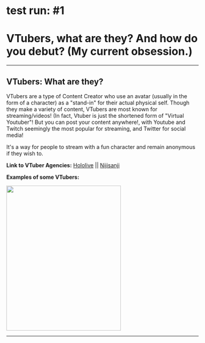 # test run: #1
<!DOCTYPE html>
<html>
  <head>
    <h1>
      <b>
        VTubers, what are they? And how do you debut? (My current obsession.)
      </b>
    </h1>
   </head>
  <hr>
     
  
  <body>
    
  <p><h2>VTubers: What are they?</h2></p>
  
  <p>VTubers are a type of Content Creator who use an avatar (usually in the form of a character) as a "stand-in" for their actual physical self. Though they make a variety of content, VTubers are most known for streaming/videos! (In fact, Vtuber is just the shortened form of "Virtual Youtuber"! But you can post your content anywhere!, with Youtube and Twitch seemingly the most popular for streaming, and Twitter for social media!

It's a way for people to stream with a fun character and remain anonymous if they wish to.</p>
  
  <strong>Link to VTuber Agencies:</strong> 
  <a href="https://en.hololive.tv/">Hololive</a> || <a href="https://www.nijisanji.jp/en/talents?filter=nijisanjien">Nijisanji</a> 
  
  <strong>Examples of some VTubers:</strong> 
  <p><img src="https://hololive.hololivepro.com/wp-content/uploads/2022/04/4004_Gawr-Gura.png"
        width="300"
        height="380"/>
  
  
  <hr></p>
  
  </body>
</html>
  

